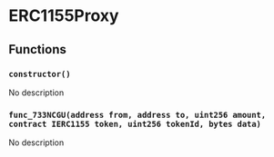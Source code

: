 # ERC1155Proxy





## Functions

### `constructor()`
No description


### `func_733NCGU(address from, address to, uint256 amount, contract IERC1155 token, uint256 tokenId, bytes data)`
No description





